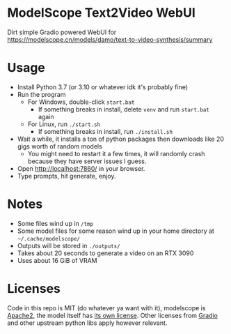 # ModelScope Text2Video WebUI

Dirt simple Gradio powered WebUI for https://modelscope.cn/models/damo/text-to-video-synthesis/summary

# Usage

- Install Python 3.7 (or 3.10 or whatever idk it's probably fine)
- Run the program
    - For Windows, double-click `start.bat`
        - If something breaks in install, delete `venv` and run `start.bat` again
    - For Linux, run `./start.sh`
        - If something breaks in install, run `./install.sh`
- Wait a while, it installs a ton of python packages then downloads like 20 gigs worth of random models
    - You might need to restart it a few times, it will randomly crash because they have server issues I guess.
- Open <http://localhost:7860/> in your browser.
- Type prompts, hit generate, enjoy.

# Notes

- Some files wind up in `/tmp`
- Some model files for some reason wind up in your home directory at `~/.cache/modelscope/`
- Outputs will be stored in `./outputs/`
- Takes about 20 seconds to generate a video on an RTX 3090
- Uses about 16 GiB of VRAM

# Licenses

Code in this repo is MIT (do whatever ya want with it), modelscope is [Apache2](https://github.com/modelscope/modelscope/blob/master/LICENSE), the model itself has [its own license](https://modelscope.cn/models/damo/text-to-video-synthesis/summary). Other licenses from [Gradio](https://github.com/gradio-app/gradio/blob/main/LICENSE) and other upstream python libs apply however relevant.
